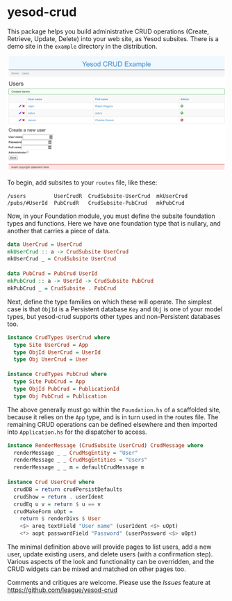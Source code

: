 # yesod-crud

This package helps you build administrative CRUD operations (Create, Retrieve,
Update, Delete) into your web site, as Yesod subsites. There is a demo site in
the `example` directory in the distribution.

![Screenshot from the example CRUD subsite](example/crud-example-users.png)

To begin, add subsites to your `routes` file, like these:

```
/users         UserCrudR  CrudSubsite-UserCrud  mkUserCrud
/pubs/#UserId  PubCrudR   CrudSubsite-PubCrud   mkPubCrud
```

Now, in your Foundation module, you must define the subsite foundation types
and functions. Here we have one foundation type that is nullary, and another
that carries a piece of data.

```haskell
data UserCrud = UserCrud
mkUserCrud :: a -> CrudSubsite UserCrud
mkUserCrud _ = CrudSubsite UserCrud

data PubCrud = PubCrud UserId
mkPubCrud :: a -> UserId -> CrudSubsite PubCrud
mkPubCrud _ = CrudSubsite . PubCrud
```

Next, define the type families on which these will operate. The simplest case
is that `ObjId` is a Persistent database `Key` and `Obj` is one of your model
types, but yesod-crud supports other types and non-Persistent databases too.

```haskell
instance CrudTypes UserCrud where
  type Site UserCrud = App
  type ObjId UserCrud = UserId
  type Obj UserCrud = User

instance CrudTypes PubCrud where
  type Site PubCrud = App
  type ObjId PubCrud = PublicationId
  type Obj PubCrud = Publication
```

The above generally must go within the `Foundation.hs` of a scaffolded site,
because it relies on the `App` type, and is in turn used in the routes file.
The remaining CRUD operations can be defined elsewhere and then imported into
`Application.hs` for the dispatcher to access.

```haskell
instance RenderMessage (CrudSubsite UserCrud) CrudMessage where
  renderMessage _ _ CrudMsgEntity = "User"
  renderMessage _ _ CrudMsgEntities = "Users"
  renderMessage _ _ m = defaultCrudMessage m

instance Crud UserCrud where
  crudDB = return crudPersistDefaults
  crudShow = return . userIdent
  crudEq u v = return $ u == v
  crudMakeForm uOpt =
    return $ renderDivs $ User
    <$> areq textField "User name" (userIdent <$> uOpt)
    <*> aopt passwordField "Password" (userPassword <$> uOpt)
```

The minimal definition above will provide pages to list users, add a new user,
update existing users, and delete users (with a confirmation step). Various
aspects of the look and functionality can be overridden, and the CRUD widgets
can be mixed and matched on other pages too.

Comments and critiques are welcome. Please use the *Issues* feature at
<https://github.com/league/yesod-crud>

